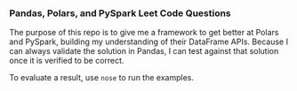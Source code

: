 ### Pandas, Polars, and PySpark Leet Code Questions

The purpose of this repo is to give me a framework to get better at Polars and PySpark, building my understanding of their DataFrame APIs.  Because I can always validate the solution in Pandas, I can test against that solution once it is verified to be correct.

To evaluate a result, use `nose` to run the examples.